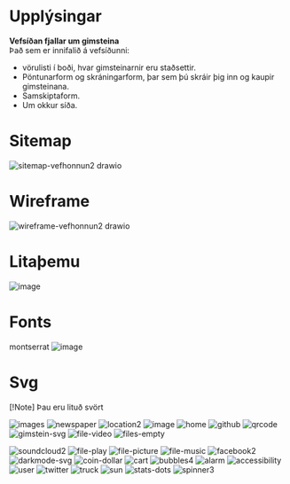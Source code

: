 # Upplýsingar
**Vefsíðan fjallar um gimsteina** <br>
Það sem er innifalið á vefsíðunni:
* vörulisti í boði, hvar gimsteinarnir eru staðsettir.
* Pöntunarform og skráningarform, þar sem þú skráir þig inn og kaupir gimsteinana.
* Samskiptaform.
* Um okkur síða.

# Sitemap
![sitemap-vefhonnun2 drawio](https://github.com/user-attachments/assets/31a64dcf-c3ff-4573-981f-6fedb6935e66)

# Wireframe
![wireframe-vefhonnun2 drawio](https://github.com/user-attachments/assets/e7c2fe2f-396e-4a40-9348-9635a4de7c4d)

# Litaþemu
![image](https://github.com/user-attachments/assets/e6089264-9d39-40d7-832c-1e4dc0e844a4)

# Fonts
montserrat 
![image](https://github.com/user-attachments/assets/479e937c-b9c9-413c-be48-8fe7c615b9a8)

# Svg
[!Note]
Þau eru lituð svört

![images](https://github.com/user-attachments/assets/1bc5e346-239a-4fe1-acb8-3df8d5b6d0fd)
![newspaper](https://github.com/user-attachments/assets/373e8e2b-9d86-4374-9a7f-9127661ebd01)
![location2](https://github.com/user-attachments/assets/8d3274bc-131e-428a-a954-a4c549c64116)
![image](https://github.com/user-attachments/assets/cd6be4c6-ccaa-434e-bbb6-a706172b4461)
![home](https://github.com/user-attachments/assets/48f0e278-c41b-472b-be26-61393ac8169e)
![github](https://github.com/user-attachments/assets/e7ddbd95-5758-4de0-8499-1fd58594196d)
![qrcode](https://github.com/user-attachments/assets/ece20501-c360-4536-83d4-f811028af2f4)
![gimstein-svg](https://github.com/user-attachments/assets/7f21d843-b192-4c72-ba45-19305fb3c32f)
![file-video](https://github.com/user-attachments/assets/c269d0af-06ce-4535-94cd-bcf6c5b7ef0b)
![files-empty](https://github.com/user-attachments/assets/efa550cc-bb9c-4400-9343-b34448f6190a)


![soundcloud2](https://github.com/user-attachments/assets/b2098c8d-99e8-4f41-9b54-b58b6ab345f6)
![file-play](https://github.com/user-attachments/assets/6bcd5cdd-4e5f-42b3-9e09-f1c5d625da5d)
![file-picture](https://github.com/user-attachments/assets/345e3339-6b15-4b5e-bac6-516b4eed4ecd)
![file-music](https://github.com/user-attachments/assets/ed003355-bc77-41ca-8584-63ce8102b21b)
![facebook2](https://github.com/user-attachments/assets/86b8aec7-628e-4a47-a36e-fa66983a53e7)
![darkmode-svg](https://github.com/user-attachments/assets/b47db87c-c6f7-4666-80c9-b5c625c1aa3c)
![coin-dollar](https://github.com/user-attachments/assets/c6f65b28-9e7b-4a05-acf7-be20dd756c9f)
![cart](https://github.com/user-attachments/assets/b036ee2c-9b81-4917-9bee-577c7eb1e190)
![bubbles4](https://github.com/user-attachments/assets/e1fabd4b-eea2-4770-af4b-2e81fc802d8b)
![alarm](https://github.com/user-attachments/assets/dce05e5e-bd07-4221-80f5-15efae1217a6)
![accessibility](https://github.com/user-attachments/assets/c6b85b79-ac7a-410e-87b5-b3b948f83346)
![user](https://github.com/user-attachments/assets/f5104201-6e60-42f1-a051-5595042f3e71)
![twitter](https://github.com/user-attachments/assets/b4ca86dc-d621-4cb1-a282-9ed123d8881f)
![truck](https://github.com/user-attachments/assets/975edaad-a948-4b8d-8b1f-0a3a73fdf311)
![sun](https://github.com/user-attachments/assets/6b8d63aa-3b26-4fd6-9652-4cc044ab59a4)
![stats-dots](https://github.com/user-attachments/assets/d1cc5c60-26a1-4e53-bccf-0cb4bfde5d77)
![spinner3](https://github.com/user-attachments/assets/8f537054-4372-482f-a37c-35c7649c03fd)
